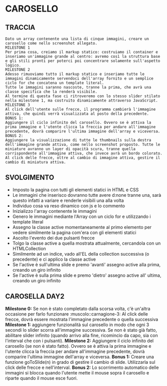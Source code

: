 # CAROSELLO

## TRACCIA

```plaintext
Dato un array contenente una lista di cinque immagini, creare un carosello come nello screenshot allegato.
MILESTONE 1
Per prima cosa, creiamo il markup statico: costruiamo il container e inseriamo un'immagine grande al centro: avremo così la struttura base e gli stili pronti per poterci poi concentrare solamente sull'aspetto logico.
MILESTONE 2
Adesso rimuoviamo tutto il markup statico e inseriamo tutte le immagini dinamicamente servendoci dell'array fornito e un semplice ciclo for che concatena un template literal.
Tutte le immagini saranno nascoste, tranne la prima, che avrà una classe specifica che la renderà visibile.
Al termine di questa fase ci ritroveremo con lo stesso slider stilato nella milestone 1, ma costruito dinamicamente attraverso JavaScript.
MILESTONE 3
Al click dell'utente sulle frecce, il programma cambierà l'immagine attiva, che quindi verrà visualizzata al posto della precedente.
BONUS 1:
Aggiungere il ciclo infinito del carosello. Ovvero se è attiva la prima immagine e l'utente clicca la freccia per andare all'immagine precedente, dovrà comparire l'ultima immagine dell'array e viceversa.
BONUS 2:
Aggiungere la visualizzazione di tutte le thumbnails sulla destra dell'immagine grande attiva, come nello screenshot proposto. Tutte le miniature avranno un layer di opacità scura, tranne quella corrispondente all'immagine attiva, che invece avrà un bordo colorato.
Al click delle frecce, oltre al cambio di immagine attiva, gestire il cambio di miniatura attiva.
```

## SVOLGIMENTO

- Imposto la pagina con tutti gli elementi statici in HTML e CSS
- Le immagini che inserisco dovranno tutte avere d:none tranne una, sarà questo infatti a variare e renderle visibili una alla volta
- Individuo cosa va reso dinamico con js e lo commento
- Inizializzo l'array contenente le immagini
- Genero le immagini mediante l'Array con un ciclo for e utilizzando i template literal
- Assegno la classe active momentaneamente al primo elemento per vedere similmente la pagina com'era con gli elementi statici
- Ascolto l'evento dei due pulsanti frecce
- Tolgo la classe active a quella mostrata attualmente, cercandola con un HTMLCollection
- Similmente ad un indice, vado all'EL della collection successiva (o precedente) e ci applico la classe active
- Se l'active è sull'ultima slide e premo 'avanti' assegno active alla prima, creando un giro infinito
- Se l'active è sulla prima slide e premo 'dietro' assegno active all' ultima, creando un giro infinito

## CAROSELLA DAY2

**Milestone 0:**
Se non è stato completato dalla scorsa volta, c'è un'altra occasione per farlo funzionare :muscolo::carnagione-3:
Al click delle frecce, dovrà essere mostrata l'immagine precedente o quella successiva
**Milestone 1:**
aggiungere funzionalità sul carosello in modo che ogni 3 secondi lo slider scorra all'immagine successiva. Se non è stato già fatto, abilitare slider infinito (quando arrivo alla fine, ricomincio da capo, sia con l'interval che con i pulsanti).
**Milestone 2:**
Aggiungere il ciclo infinito del carosello (se non è stato fatto). Ovvero se è attiva la prima immagine e l'utente clicca la freccia per andare all'immagine precedente, dovrà comparire l'ultima immagine dell'array e viceversa.
**Bonus 1:**
Creare una funzione goToSlide(n) in grado di gestire il cambio di slide. Utilizzarla sul click delle frecce e nell'interval.
**Bonus 2:**
Lo scorrimento automatico delle immagini si blocca quando l'utente mette il mouse sopra il carosello e riparte quando il mouse esce fuori.
